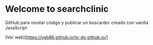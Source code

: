 # Welcome to searchclinic


GitHub para mostar código y publicar un buscardor creado con vanilla JavaScript

(Ver web)[https://vgb86.github.io/to-do.github.io/]

